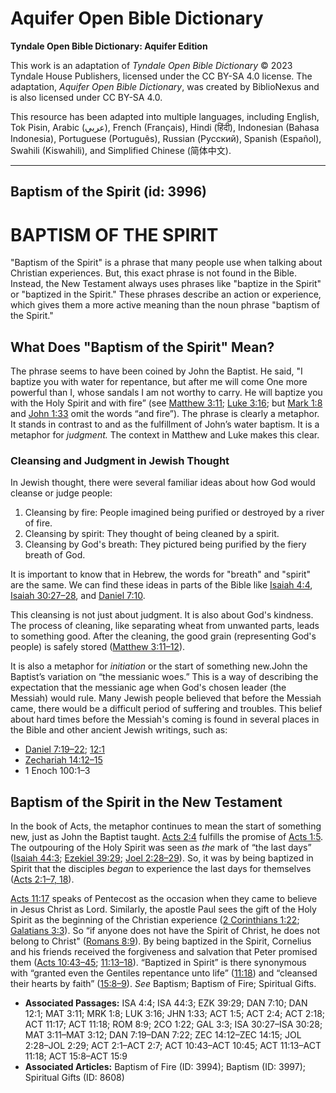 # Aquifer Open Bible Dictionary

**Tyndale Open Bible Dictionary: Aquifer Edition**

This work is an adaptation of *Tyndale Open Bible Dictionary* © 2023 Tyndale House Publishers, licensed under the CC BY\-SA 4\.0 license. The adaptation, *Aquifer Open Bible Dictionary*, was created by BiblioNexus and is also licensed under CC BY\-SA 4\.0\.

This resource has been adapted into multiple languages, including English, Tok Pisin, Arabic (عربي), French (Français), Hindi (हिंदी), Indonesian (Bahasa Indonesia), Portuguese (Português), Russian (Русский), Spanish (Español), Swahili (Kiswahili), and Simplified Chinese (简体中文).



--------------------------------

## Baptism of the Spirit (id: 3996)

BAPTISM OF THE SPIRIT
=====================

"Baptism of the Spirit" is a phrase that many people use when talking about Christian experiences. But, this exact phrase is not found in the Bible. Instead, the New Testament always uses phrases like "baptize in the Spirit" or "baptized in the Spirit." These phrases describe an action or experience, which gives them a more active meaning than the noun phrase "baptism of the Spirit."

What Does "Baptism of the Spirit" Mean?
---------------------------------------

The phrase seems to have been coined by John the Baptist. He said, "I baptize you with water for repentance, but after me will come One more powerful than I, whose sandals I am not worthy to carry. He will baptize you with the Holy Spirit and with fire” (see [Matthew 3:11](https://ref.ly/Matt3:11); [Luke 3:16](https://ref.ly/Luke3:16); but [Mark 1:8](https://ref.ly/Mark1:8) and [John 1:33](https://ref.ly/John1:33) omit the words “and fire”). The phrase is clearly a metaphor. It stands in contrast to and as the fulfillment of John’s water baptism. It is a metaphor for *judgment.* The context in Matthew and Luke makes this clear. 

### Cleansing and Judgment in Jewish Thought

In Jewish thought, there were several familiar ideas about how God would cleanse or judge people:

1. Cleansing by fire: People imagined being purified or destroyed by a river of fire.
2. Cleansing by spirit: They thought of being cleaned by a spirit.
3. Cleansing by God's breath: They pictured being purified by the fiery breath of God.

It is important to know that in Hebrew, the words for "breath" and "spirit" are the same. We can find these ideas in parts of the Bible like [Isaiah 4:4](https://ref.ly/Isa4:4), [Isaiah 30:27–28](https://ref.ly/Isa30:27-Isa30:28), and [Daniel 7:10](https://ref.ly/Dan7:10). 

This cleansing is not just about judgment. It is also about God's kindness. The process of cleaning, like separating wheat from unwanted parts, leads to something good. After the cleaning, the good grain (representing God's people) is safely stored ([Matthew 3:11–12](https://ref.ly/Matt3:11-Matt3:12)). 

It is also a metaphor for *initiation* or the start of something new.John the Baptist’s variation on “the messianic woes.” This is a way of describing the expectation that the messianic age when God's chosen leader (the Messiah) would rule. Many Jewish people believed that before the Messiah came, there would be a difficult period of suffering and troubles. This belief about hard times before the Messiah's coming is found in several places in the Bible and other ancient Jewish writings, such as:

* [Daniel 7:19–22](https://ref.ly/Dan7:19-Dan7:22); [12:1](https://ref.ly/Dan12:1)
* [Zechariah 14:12–15](https://ref.ly/Zech14:12-Zech14:15)
* 1 Enoch 100:1–3

Baptism of the Spirit in the New Testament
------------------------------------------

In the book of Acts, the metaphor continues to mean the start of something new, just as John the Baptist taught. [Acts 2:4](https://ref.ly/Acts2:4) fulfills the promise of [Acts 1:5](https://ref.ly/Acts1:5). The outpouring of the Holy Spirit was seen as *the* mark of “the last days” ([Isaiah 44:3](https://ref.ly/Isa44:3); [Ezekiel 39:29](https://ref.ly/Ezek39:29); [Joel 2:28–29](https://ref.ly/Joel2:28-Joel2:29)). So, it was by being baptized in Spirit that the disciples *began* to experience the last days for themselves ([Acts 2:1–7, 18](https://ref.ly/Acts2:1-Acts2:7,Acts2:18)). 

[Acts 11:17](https://ref.ly/Acts11:17) speaks of Pentecost as the occasion when they came to believe in Jesus Christ as Lord. Similarly, the apostle Paul sees the gift of the Holy Spirit as the beginning of the Christian experience ([2 Corinthians 1:22](https://ref.ly/2Cor1:22); [Galatians 3:3](https://ref.ly/Gal3:3)). So “if anyone does not have the Spirit of Christ, he does not belong to Christ" ([Romans 8:9](https://ref.ly/Rom8:9)). By being baptized in the Spirit, Cornelius and his friends received the forgiveness and salvation that Peter promised them ([Acts 10:43–45](https://ref.ly/Acts10:43-Acts10:45); [11:13–18](https://ref.ly/Acts11:13-Acts11:18)). “Baptized in Spirit” is there synonymous with “granted even the Gentiles repentance unto life” ([11:18](https://ref.ly/Acts11:18)) and “cleansed their hearts by faith” ([15:8–9](https://ref.ly/Acts15:8-Acts15:9)). *See* Baptism; Baptism of Fire; Spiritual Gifts.

* **Associated Passages:** ISA 4:4; ISA 44:3; EZK 39:29; DAN 7:10; DAN 12:1; MAT 3:11; MRK 1:8; LUK 3:16; JHN 1:33; ACT 1:5; ACT 2:4; ACT 2:18; ACT 11:17; ACT 11:18; ROM 8:9; 2CO 1:22; GAL 3:3; ISA 30:27–ISA 30:28; MAT 3:11–MAT 3:12; DAN 7:19–DAN 7:22; ZEC 14:12–ZEC 14:15; JOL 2:28–JOL 2:29; ACT 2:1–ACT 2:7; ACT 10:43–ACT 10:45; ACT 11:13–ACT 11:18; ACT 15:8–ACT 15:9
* **Associated Articles:** Baptism of Fire (ID: 3994); Baptism (ID: 3997); Spiritual Gifts (ID: 8608)


